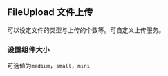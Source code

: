 <div class="demo-header">
<p class="overviewicon">
  <span class="wapi-form-fileupload"/>
</p>

## FileUpload 文件上传

<mobile-uxlink widget-name="Fileupload"></mobile-uxlink>

可以设定文件的类型与上传的个数等。可自定义上传服务。
</div>

### 设置组件大小

可选值为`medium`，`small`，`mini`

<mobile-view link="file-upload/size"></mobile-view>

<br>
